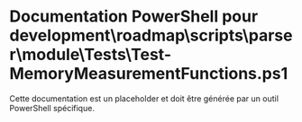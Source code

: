 # Documentation PowerShell pour development\roadmap\scripts\parser\module\Tests\Test-MemoryMeasurementFunctions.ps1

Cette documentation est un placeholder et doit être générée par un outil PowerShell spécifique.
